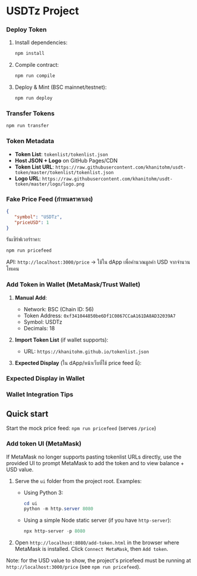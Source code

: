 # USDTz Project

### Deploy Token

1. Install dependencies:

   ```bash
   npm install
   ```

2. Compile contract:

   ```bash
   npm run compile
   ```

3. Deploy & Mint (BSC mainnet/testnet):

   ```bash
   npm run deploy
   ```

### Transfer Tokens

```bash
npm run transfer
```

### Token Metadata

- **Token List**: `tokenlist/tokenlist.json`
- **Host JSON + Logo** on GitHub Pages/CDN
- **Token List URL**: `https://raw.githubusercontent.com/khanitohm/usdt-token/master/tokenlist/tokenlist.json`
- **Logo URL**: `https://raw.githubusercontent.com/khanitohm/usdt-token/master/logo/logo.png`

### Fake Price Feed (กำหนดราคาเอง)


```json
{
   "symbol": "USDTz",
   "priceUSD": 1
}
```

รันเซิร์ฟเวอร์ราคา:

```bash
npm run pricefeed
```

API: `http://localhost:3000/price` → ใช้ใน dApp เพื่อคำนวณมูลค่า USD จากจำนวนโทเคน

### Add Token in Wallet (MetaMask/Trust Wallet)

1. **Manual Add**:
   - Network: BSC (Chain ID: 56)
   - Token Address: `0xf341044850be6Df1C0867CCaA161DA8AD32039A7`
   - Symbol: USDTz
   - Decimals: 18

2. **Import Token List** (if wallet supports):
   - URL: `https://khanitohm.github.io/tokenlist.json`

3. **Expected Display** (ใน dApp/หน้าเว็บที่ใช้ price feed นี้):

### Expected Display in Wallet


### Wallet Integration Tips


## Quick start

Start the mock price feed: `npm run pricefeed` (serves `/price`)

### Add token UI (MetaMask)

If MetaMask no longer supports pasting tokenlist URLs directly, use the provided UI to prompt MetaMask to add the token and to view balance + USD value.

1. Serve the `ui` folder from the project root. Examples:

    - Using Python 3:

       ```powershell
       cd ui
       python -m http.server 8080
       ```

    - Using a simple Node static server (if you have `http-server`):

       ```powershell
       npx http-server -p 8080
       ```

2. Open `http://localhost:8080/add-token.html` in the browser where MetaMask is installed. Click `Connect MetaMask`, then `Add token`.

Note: for the USD value to show, the project's pricefeed must be running at `http://localhost:3000/price` (see `npm run pricefeed`).
